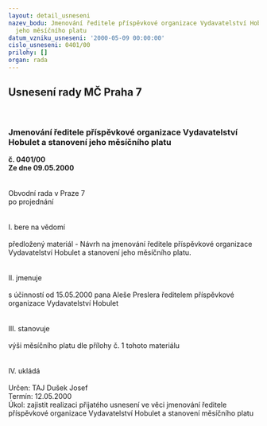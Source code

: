 ```yaml
---
layout: detail_usneseni
nazev_bodu: Jmenování ředitele příspěvkové organizace Vydavatelství Hobulet a stanovení
  jeho měsíčního platu
datum_vzniku_usneseni: '2000-05-09 00:00:00'
cislo_usneseni: 0401/00
prilohy: []
organ: rada
---
```

<div id="ucUsn_pList" class="usn">
	<span><h2>Usnesení rady MČ Praha 7 </h2>
<br></span><div class="standBody">
<span><h3>Jmenování ředitele příspěvkové organizace Vydavatelství Hobulet a stanovení jeho měsíčního platu</h3></span><div class="center">
		<strong>č. 0401/00</strong><br>
	</div>
<div class="center">
		<strong>Ze dne 09.05.2000</strong><br><br>
	</div>
<br>Obvodní rada v Praze 7<br>po projednání<br><br><br>I.	bere na vědomí<br><br> předložený materiál - Návrh na jmenování ředitele příspěvkové organizace Vydavatelství Hobulet a stanovení jeho měsíčního platu.<br><br><br>II.	jmenuje<br><br>s účinností od 15.05.2000 pana Aleše Preslera ředitelem příspěvkové organizace Vydavatelství Hobulet <br><br><br>III.	stanovuje <br><br>výši měsíčního platu dle přílohy č. 1 tohoto materiálu<br><br><br>IV.	ukládá <br><br> Určen:	     	TAJ Dušek Josef<br>Termín: 12.05.2000<br>Úkol:	zajistit realizaci přijatého usnesení ve věci jmenování ředitele příspěvkové organizace Vydavatelství Hobulet a stanovení měsíčního platu<br> <br>
</div>
</div>